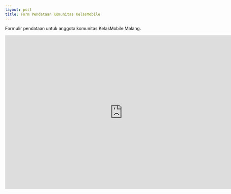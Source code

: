 ```yaml
---
layout: post
title: Form Pendataan Komunitas KelasMobile
---
```

Formulir pendataan untuk anggota komunitas KelasMobile Malang.

<iframe src="https://docs.google.com/forms/d/1qEmsgN5CY9a360AsHqXRwSK___FCsx8w8ByA1Nfx-_g/viewform?embedded=true" width="760" height="500" frameborder="0" marginheight="0" marginwidth="0">Memuat...</iframe>
